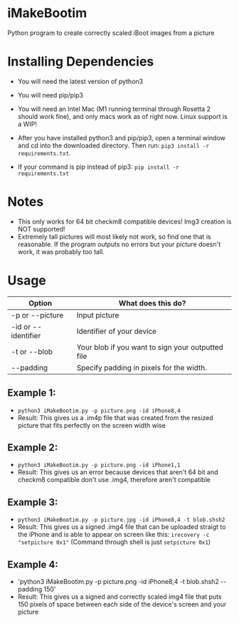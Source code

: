 # iMakeBootim
Python program to create correctly scaled iBoot images from a picture

# Installing Dependencies
- You will need the latest version of python3
- You will need pip/pip3
- You will need an Intel Mac (M1 running terminal through Rosetta 2 should work fine), and only macs work as of right now. Linux support is a WIP!

- After you have installed python3 and pip/pip3, open a terminal window and cd into the downloaded directory. Then run: `pip3 install -r requirements.txt`.
- If your command is pip instead of pip3: `pip install -r requirements.txt`

# Notes
- This only works for 64 bit checkm8 compatible devices! Img3 creation is NOT supported!
- Extremely tall pictures will most likely not work, so find one that is reasonable. If the program outputs no errors but your picture doesn't work, it was probably too tall.

# Usage

|       Option       |              What does this do?                  |
|--------------------|--------------------------------------------------|
|   -p or --picture  |                Input picture                     |
| -id or --identifier|          Identifier of your device               |
|   -t or --blob     | Your blob if you want to sign your outputted file|
|    --padding       |    Specify padding in pixels for the width.      |

## Example 1: 
- `python3 iMakeBootim.py -p picture.png -id iPhone8,4`
- Result: This gives us a .im4p file that was created from the resized picture that fits perfectly on the screen width wise

## Example 2: 
- `python3 iMakeBootim.py -p picture.png -id iPhone1,1`
- Result: This gives us an error because devices that aren't 64 bit and checkm8 compatible don't use .img4, therefore aren't compatible

## Example 3: 
- `python3 iMakeBootim.py -p picture.jpg -id iPhone8,4 -t blob.shsh2`
- Result: This gives us a signed .img4 file that can be uploaded straigt to the iPhone and is able to appear on screen like this: ```irecovery -c "setpicture 0x1"``` (Command through shell is just ```setpicture 0x1```)

## Example 4:
- 'python3 iMakeBootim.py -p picture.png -id iPhone8,4 -t blob.shsh2 --padding 150'
- Result: This gives us a signed and correctly scaled img4 file that puts 150 pixels of space between each side of the device's screen and your picture
